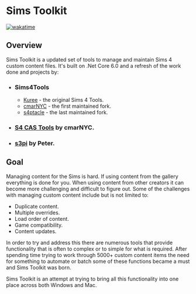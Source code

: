 # Sims Toolkit

[![wakatime](https://wakatime.com/badge/github/BinaryMisfit/sims-toolkit.svg)](https://wakatime.com/badge/github/BinaryMisfit/sims-toolkit)

## Overview

Sims Toolkit is a updated set of tools to manage and maintain Sims 4 custom content files. It's built on .Net Core 6.0
and a refresh of the work done and projects by:

- ### Sims4Tools
    - [Kuree](https://github.com/Kuree/Sims4Tools) - the original Sims 4 Tools.
    - [cmarNYC](https://github.com/cmarNYC/Sims4Tools) - the first maintained fork.
    - [s4ptacle](https://github.com/s4ptacle/Sims4Tools) - the last maintained fork.
- ### [S4 CAS Tools](https://modthesims.info/d/582348/s4-cas-tools-updated-to-v3-5-3-1-on-9-11-2021.html) by cmarNYC.
- ### [s3pi](http://s3pi.sourceforge.net/) by Peter.

## Goal

Managing content for the Sims is hard. If using content from the gallery everything is done for you. When using content
from other creators it can become more challenging and difficult to figure out. Some of the challenges with managing
custom content include but is not limited to:

- Duplicate content.
- Multiple overrides.
- Load order of content.
- Game compatibility.
- Content updates.

In order to try and address this there are numerous tools that provide functionality that is often to complex or to
simple for what is required. After spending time trying to work through 5000+ custom content items the need for
something to automate or batch some of these functions became a must and Sims Toolkit was born.

Sims Toolkit is an attempt at trying to bring all this functionality into one place across both Windows and Mac.
